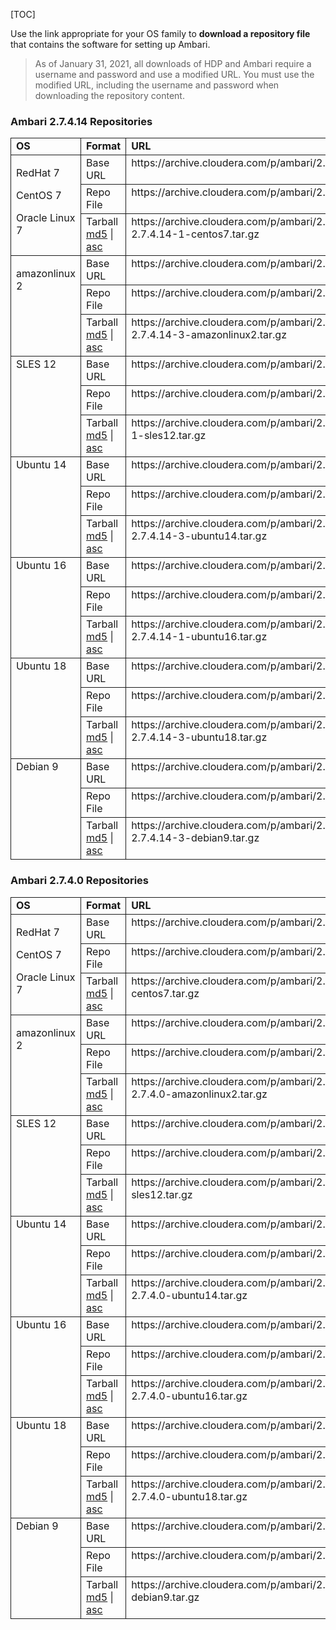 [TOC]

Use the link appropriate for your OS family to **download a repository file** that contains the software for setting up Ambari.

> As of January 31, 2021, all downloads of HDP and Ambari require a username and password and use a modified URL. You must use the modified URL, including the username and password when downloading the repository content.

### Ambari 2.7.4.14 Repositories

<table border="1" class="MsoNormalTable" rules="all" style="border-collapse:collapse;mso-table-layout-alt:fixed;border:none;  mso-border-alt:solid black 1.0pt;mso-yfti-tbllook:1536;mso-padding-alt:0in 5.4pt 0in 5.4pt;  mso-border-insideh:1.0pt solid black;mso-border-insidev:1.0pt solid black" width="731" id="d6e1444">
    <colgroup>
        <col width="80px">
        <col width="80px">
        <col width="569px">
    </colgroup>
    <tbody>
        <tr>
            <td valign="top"><span class="bold"><strong>OS</strong></span></td>
            <td valign="top"><span class="bold"><strong>Format</strong></span></td>
            <td valign="top"><span class="bold"><strong>URL</strong></span></td>
        </tr>
        <tr>
            <td rowspan="3" valign="top">
                <p>RedHat 7</p>
                <p>CentOS 7</p>
                <p>Oracle Linux 7</p>
            </td>
            <td valign="top">Base URL</td>
            <td valign="top">https://archive.cloudera.com/p/ambari/2.x/2.7.4.14/centos7</td>
        </tr>
        <tr>
            <td valign="top">Repo File</td>
            <td valign="top">https://archive.cloudera.com/p/ambari/2.x/2.7.4.14/centos7/ambari.repo</td>
        </tr>
        <tr>
            <td valign="top">Tarball <a class="link" href="https://archive.cloudera.com/p/ambari/2.x/2.7.4.14/centos7/ambari-2.7.4.14-1-centos7.tar.gz.md5" target="_top">md5</a> |<a class="link" href="https://archive.cloudera.com/p/ambari/2.x/2.7.4.14/centos7/ambari-2.7.4.14-1-centos7.tar.gz.asc" target="_top"> asc</a></td>
            <td valign="top">https://archive.cloudera.com/p/ambari/2.x/2.7.4.14/centos7/ambari-2.7.4.14-1-centos7.tar.gz</td>
        </tr>
        <tr>
            <td rowspan="3" valign="top">
                <p>amazonlinux 2</p>
            </td>
            <td valign="top">Base URL</td>
            <td valign="top">https://archive.cloudera.com/p/ambari/2.x/2.7.4.14/amazonlinux2</td>
        </tr>
        <tr>
            <td valign="top">Repo File</td>
            <td valign="top">https://archive.cloudera.com/p/ambari/2.x/2.7.4.14/amazonlinux2/ambari.repo</td>
        </tr>
        <tr>
            <td valign="top">Tarball <a class="link" href="https://archive.cloudera.com/p/ambari/2.x/2.7.4.14/amazonlinux2/ambari-2.7.4.14-3-amazonlinux2.tar.gz.md5" target="_top">md5</a> |<a class="link" href="https://archive.cloudera.com/p/ambari/2.x/2.7.4.14/amazonlinux2/ambari-2.7.4.14-3-amazonlinux2.tar.gz.asc" target="_top"> asc</a></td>
            <td valign="top">https://archive.cloudera.com/p/ambari/2.x/2.7.4.14/amazonlinux2/ambari-2.7.4.14-3-amazonlinux2.tar.gz</td>
        </tr>
        <tr>
            <td rowspan="3" valign="top">SLES 12 </td>
            <td valign="top">Base URL</td>
            <td valign="top">https://archive.cloudera.com/p/ambari/2.x/2.7.4.14/sles12</td>
        </tr>
        <tr>
            <td valign="top">Repo File</td>
            <td valign="top">https://archive.cloudera.com/p/ambari/2.x/2.7.4.14/sles12/ambari.repo</td>
        </tr>
        <tr>
            <td valign="top">Tarball <a class="link" href="https://archive.cloudera.com/p/ambari/2.x/2.7.4.14/sles12/ambari-2.7.4.14-1-sles12.tar.gz.md5" target="_top">md5</a> |<a class="link" href="https://archive.cloudera.com/p/ambari/2.x/2.7.4.14/sles12/ambari-2.7.4.14-1-sles12.tar.gz.asc" target="_top"> asc</a></td>
            <td valign="top">https://archive.cloudera.com/p/ambari/2.x/2.7.4.14/sles12/ambari-2.7.4.14-1-sles12.tar.gz</td>
        </tr>
        <tr>
            <td rowspan="3" valign="top">Ubuntu 14</td>
            <td valign="top">Base URL </td>
            <td valign="top">https://archive.cloudera.com/p/ambari/2.x/2.7.4.14/ubuntu14/</td>
        </tr>
        <tr>
            <td valign="top">Repo File</td>
            <td valign="top">https://archive.cloudera.com/p/ambari/2.x/2.7.4.14/ubuntu14/ambari.list</td>
        </tr>
        <tr>
            <td valign="top">Tarball <a class="link" href="https://archive.cloudera.com/p/ambari/2.x/2.7.4.14/ubuntu14/ambari-2.7.4.14-3-ubuntu14.tar.gz.md5" target="_top">md5</a> |<a class="link" href="https://archive.cloudera.com/p/ambari/2.x/2.7.4.14/ubuntu14/ambari-2.7.4.14-3-ubuntu14.tar.gz.asc" target="_top"> asc</a></td>
            <td valign="top">https://archive.cloudera.com/p/ambari/2.x/2.7.4.14/ubuntu14/ambari-2.7.4.14-3-ubuntu14.tar.gz</td>
        </tr>
        <tr>
            <td rowspan="3" valign="top">Ubuntu 16</td>
            <td valign="top">Base URL </td>
            <td valign="top">https://archive.cloudera.com/p/ambari/2.x/2.7.4.14/ubuntu16/</td>
        </tr>
        <tr>
            <td valign="top">Repo File</td>
            <td valign="top">https://archive.cloudera.com/p/ambari/2.x/2.7.4.14/ubuntu16/ambari.list</td>
        </tr>
        <tr>
            <td valign="top">Tarball <a class="link" href="https://archive.cloudera.com/p/ambari/2.x/2.7.4.14/ubuntu16/ambari-2.7.4.14-1-ubuntu16.tar.gz.md5" target="_top">md5</a> |<a class="link" href="https://archive.cloudera.com/p/ambari/2.x/2.7.4.14/ubuntu16/ambari-2.7.4.14-1-ubuntu16.tar.gz.asc" target="_top"> asc</a></td>
            <td valign="top">https://archive.cloudera.com/p/ambari/2.x/2.7.4.14/ubuntu16/ambari-2.7.4.14-1-ubuntu16.tar.gz</td>
        </tr>
        <tr>
            <td rowspan="3" valign="top">Ubuntu 18</td>
            <td valign="top">Base URL </td>
            <td valign="top">https://archive.cloudera.com/p/ambari/2.x/2.7.4.14/ubuntu18/</td>
        </tr>
        <tr>
            <td valign="top">Repo File</td>
            <td valign="top">https://archive.cloudera.com/p/ambari/2.x/2.7.4.14/ubuntu18/ambari.list</td>
        </tr>
        <tr>
            <td valign="top">Tarball <a class="link" href="https://archive.cloudera.com/p/ambari/2.x/2.7.4.14/ubuntu18/ambari-2.7.4.14-3-ubuntu18.tar.gz.md5" target="_top">md5</a> |<a class="link" href="https://archive.cloudera.com/p/ambari/2.x/2.7.4.14/ubuntu18/ambari-2.7.4.14-3-ubuntu18.tar.gz.asc" target="_top"> asc</a></td>
            <td valign="top">https://archive.cloudera.com/p/ambari/2.x/2.7.4.14/ubuntu18/ambari-2.7.4.14-3-ubuntu18.tar.gz</td>
        </tr>
        <tr>
            <td rowspan="3" valign="top">Debian 9</td>
            <td valign="top">Base URL </td>
            <td valign="top">https://archive.cloudera.com/p/ambari/2.x/2.7.4.14/debian9</td>
        </tr>
        <tr>
            <td valign="top">Repo File</td>
            <td valign="top">https://archive.cloudera.com/p/ambari/2.x/2.7.4.14/debian9/ambari.list</td>
        </tr>
        <tr>
            <td valign="top">Tarball <a class="link" href="https://archive.cloudera.com/p/ambari/2.x/2.7.4.14/debian9/ambari-2.7.4.14-3-debian9.tar.gz.md5" target="_top">md5</a> |<a class="link" href="https://archive.cloudera.com/p/ambari/2.x/2.7.4.14/debian9/ambari-2.7.4.14-3-debian9.tar.gz.asc" target="_top"> asc</a></td>
            <td valign="top">https://archive.cloudera.com/p/ambari/2.x/2.7.4.14/debian9/ambari-2.7.4.14-3-debian9.tar.gz</td>
        </tr>
    </tbody>
</table>

### Ambari 2.7.4.0 Repositories

<table border="1" class="MsoNormalTable" rules="all" style="border-collapse:collapse;mso-table-layout-alt:fixed;border:none;  mso-border-alt:solid black 1.0pt;mso-yfti-tbllook:1536;mso-padding-alt:0in 5.4pt 0in 5.4pt;  mso-border-insideh:1.0pt solid black;mso-border-insidev:1.0pt solid black" width="731" id="d6e1545">
    <colgroup>
        <col width="80px">
        <col width="80px">
        <col width="569px">
    </colgroup>
    <tbody>
        <tr>
            <td valign="top"><span class="bold"><strong>OS</strong></span></td>
            <td valign="top"><span class="bold"><strong>Format</strong></span></td>
            <td valign="top"><span class="bold"><strong>URL</strong></span></td>
        </tr>
        <tr>
            <td rowspan="3" valign="top">
                <p>RedHat 7</p>
                <p>CentOS 7</p>
                <p>Oracle Linux 7</p>
            </td>
            <td valign="top">Base URL</td>
            <td valign="top">https://archive.cloudera.com/p/ambari/2.x/2.7.4.0/centos7</td>
        </tr>
        <tr>
            <td valign="top">Repo File</td>
            <td valign="top">https://archive.cloudera.com/p/ambari/2.x/2.7.4.0/centos7/ambari.repo</td>
        </tr>
        <tr>
            <td valign="top">Tarball <a class="link" href="https://archive.cloudera.com/p/ambari/2.x/2.7.4.0/centos7/ambari-2.7.4.0-centos7.tar.gz.md5" target="_top">md5</a> |<a class="link" href="https://archive.cloudera.com/p/ambari/2.x/2.7.4.0/centos7/ambari-2.7.4.0-centos7.tar.gz.asc" target="_top"> asc</a></td>
            <td valign="top">https://archive.cloudera.com/p/ambari/2.x/2.7.4.0/centos7/ambari-2.7.4.0-centos7.tar.gz</td>
        </tr>
        <tr>
            <td rowspan="3" valign="top">
                <p>amazonlinux 2</p>
            </td>
            <td valign="top">Base URL</td>
            <td valign="top">https://archive.cloudera.com/p/ambari/2.x/2.7.4.0/amazonlinux2</td>
        </tr>
        <tr>
            <td valign="top">Repo File</td>
            <td valign="top">https://archive.cloudera.com/p/ambari/2.x/2.7.4.0/amazonlinux2/ambari.repo</td>
        </tr>
        <tr>
            <td valign="top">Tarball <a class="link" href="https://archive.cloudera.com/p/ambari/2.x/2.7.4.0/amazonlinux2/ambari-2.7.4.0-amazonlinux2.tar.gz.md5" target="_top">md5</a> |<a class="link" href="https://archive.cloudera.com/p/ambari/2.x/2.7.4.0/amazonlinux2/ambari-2.7.4.0-amazonlinux2.tar.gz.asc" target="_top"> asc</a></td>
            <td valign="top">https://archive.cloudera.com/p/ambari/2.x/2.7.4.0/amazonlinux2/ambari-2.7.4.0-amazonlinux2.tar.gz</td>
        </tr>
        <tr>
            <td rowspan="3" valign="top">SLES 12 </td>
            <td valign="top">Base URL</td>
            <td valign="top">https://archive.cloudera.com/p/ambari/2.x/2.7.4.0/sles12</td>
        </tr>
        <tr>
            <td valign="top">Repo File</td>
            <td valign="top">https://archive.cloudera.com/p/ambari/2.x/2.7.4.0/sles12/ambari.repo</td>
        </tr>
        <tr>
            <td valign="top">Tarball <a class="link" href="https://archive.cloudera.com/p/ambari/2.x/2.7.4.0/sles12/ambari-2.7.4.0-sles12.tar.gz.md5" target="_top">md5</a> |<a class="link" href="https://archive.cloudera.com/p/ambari/2.x/2.7.4.0/sles12/ambari-2.7.4.0-sles12.tar.gz.asc" target="_top"> asc</a></td>
            <td valign="top">https://archive.cloudera.com/p/ambari/2.x/2.7.4.0/sles12/ambari-2.7.4.0-sles12.tar.gz</td>
        </tr>
        <tr>
            <td rowspan="3" valign="top">Ubuntu 14</td>
            <td valign="top">Base URL </td>
            <td valign="top">https://archive.cloudera.com/p/ambari/2.x/2.7.4.0/ubuntu14/</td>
        </tr>
        <tr>
            <td valign="top">Repo File</td>
            <td valign="top">https://archive.cloudera.com/p/ambari/2.x/2.7.4.0/ubuntu14/ambari.list</td>
        </tr>
        <tr>
            <td valign="top">Tarball <a class="link" href="https://archive.cloudera.com/p/ambari/2.x/2.7.4.0/ubuntu14/ambari-2.7.4.0-ubuntu14.tar.gz.md5" target="_top">md5</a> |<a class="link" href="https://archive.cloudera.com/p/ambari/2.x/2.7.4.0/ubuntu14/ambari-2.7.4.0-ubuntu14.tar.gz.asc" target="_top"> asc</a></td>
            <td valign="top">https://archive.cloudera.com/p/ambari/2.x/2.7.4.0/ubuntu14/ambari-2.7.4.0-ubuntu14.tar.gz</td>
        </tr>
        <tr>
            <td rowspan="3" valign="top">Ubuntu 16</td>
            <td valign="top">Base URL </td>
            <td valign="top">https://archive.cloudera.com/p/ambari/2.x/2.7.4.0/ubuntu16/</td>
        </tr>
        <tr>
            <td valign="top">Repo File</td>
            <td valign="top">https://archive.cloudera.com/p/ambari/2.x/2.7.4.0/ubuntu16/ambari.list</td>
        </tr>
        <tr>
            <td valign="top">Tarball <a class="link" href="https://archive.cloudera.com/p/ambari/2.x/2.7.4.0/ubuntu16/ambari-2.7.4.0-ubuntu16.tar.gz.md5" target="_top">md5</a> |<a class="link" href="https://archive.cloudera.com/p/ambari/2.x/2.7.4.0/ubuntu16/ambari-2.7.4.0-ubuntu16.tar.gz.asc" target="_top"> asc</a></td>
            <td valign="top">https://archive.cloudera.com/p/ambari/2.x/2.7.4.0/ubuntu16/ambari-2.7.4.0-ubuntu16.tar.gz</td>
        </tr>
        <tr>
            <td rowspan="3" valign="top">Ubuntu 18</td>
            <td valign="top">Base URL </td>
            <td valign="top">https://archive.cloudera.com/p/ambari/2.x/2.7.4.0/ubuntu18/</td>
        </tr>
        <tr>
            <td valign="top">Repo File</td>
            <td valign="top">https://archive.cloudera.com/p/ambari/2.x/2.7.4.0/ubuntu18/ambari.list</td>
        </tr>
        <tr>
            <td valign="top">Tarball <a class="link" href="https://archive.cloudera.com/p/ambari/2.x/2.7.4.0/ubuntu18/ambari-2.7.4.0-ubuntu18.tar.gz.md5" target="_top">md5</a> |<a class="link" href="https://archive.cloudera.com/p/ambari/2.x/2.7.4.0/ubuntu18/ambari-2.7.4.0-ubuntu18.tar.gz.asc" target="_top"> asc</a></td>
            <td valign="top">https://archive.cloudera.com/p/ambari/2.x/2.7.4.0/ubuntu18/ambari-2.7.4.0-ubuntu18.tar.gz</td>
        </tr>
        <tr>
            <td rowspan="3" valign="top">Debian 9</td>
            <td valign="top">Base URL </td>
            <td valign="top">https://archive.cloudera.com/p/ambari/2.x/2.7.4.0/debian9</td>
        </tr>
        <tr>
            <td valign="top">Repo File</td>
            <td valign="top">https://archive.cloudera.com/p/ambari/2.x/2.7.4.0/debian9/ambari.list</td>
        </tr>
        <tr>
            <td valign="top">Tarball <a class="link" href="https://archive.cloudera.com/p/ambari/2.x/2.7.4.0/debian9/ambari-2.7.4.0-debian9.tar.gz.md5" target="_top">md5</a> |<a class="link" href="https://archive.cloudera.com/p/ambari/2.x/2.7.4.0/debian9/ambari-2.7.4.0-debian9.tar.gz.asc" target="_top"> asc</a></td>
            <td valign="top">https://archive.cloudera.com/p/ambari/2.x/2.7.4.0/debian9/ambari-2.7.4.0-debian9.tar.gz</td>
        </tr>
    </tbody>
</table>
